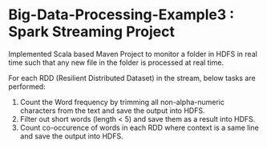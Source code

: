# Big-Data-Processing-Example3 : Spark Streaming Project

Implemented Scala based Maven Project to monitor a folder in HDFS in real time such that any new file in the folder is processed at real time.

For each RDD (Resilient Distributed Dataset) in the stream, below tasks are performed: 

1. Count the Word frequency by trimming all non-alpha-numeric characters from the text and save the output into HDFS.
2. Filter out short words (length < 5) and save them as a result into HDFS. 
3. Count co-occurence of words in each RDD where context is a same line and save the output into HDFS.
